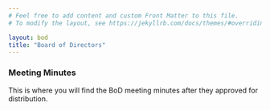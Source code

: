 ```yaml
---
# Feel free to add content and custom Front Matter to this file.
# To modify the layout, see https://jekyllrb.com/docs/themes/#overriding-theme-defaults

layout: bod
title: "Board of Directors"
---
```

### Meeting Minutes

<div class="cognito">
<script src="https://www.cognitoforms.com/s/bOvbwMRufEe1UJNrHY_apg"></script>
<script>Cognito.load("forms", { id: "1" });</script>
</div>

This is where you will find the BoD meeting minutes after they approved for distribution.

<!-- authentication scripts -->
<script language="“JavaScript”" type="“text/javascript”" src="“js/jsrsasign-latest-all-min.js”"> </script>
<script src="js/verifier.js"></script>
<script src="js/userprofile.js"></script>
